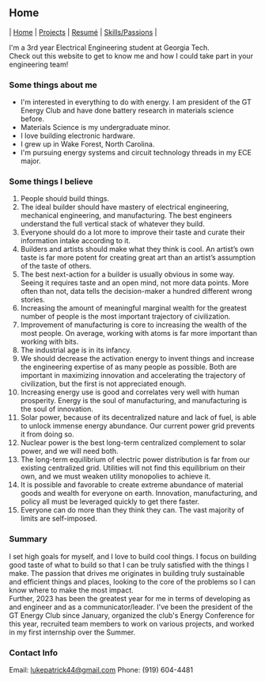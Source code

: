 ## Home

| [Home](index.md) | [Projects](projects.md) | [Resumé](resume.md) | [Skills/Passions](skills.md) |

I'm a 3rd year Electrical Engineering student at Georgia Tech.  
Check out this website to get to know me and how I could take part in your engineering team!

### Some things about me
- I'm interested in everything to do with energy. I am president of the GT Energy Club and have done battery research in materials science before.
- Materials Science is my undergraduate minor.
- I love building electronic hardware.
- I grew up in Wake Forest, North Carolina.
- I'm pursuing energy systems and circuit technology threads in my ECE major.

### Some things I believe
1.	People should build things.
2.	The ideal builder should have mastery of electrical engineering, mechanical engineering, and manufacturing. The best engineers understand the full vertical stack of whatever they build.
3.	Everyone should do a lot more to improve their taste and curate their information intake according to it.
4.	Builders and artists should make what they think is cool. An artist’s own taste is far more potent for creating great art than an artist’s assumption of the taste of others.
5.	The best next-action for a builder is usually obvious in some way. Seeing it requires taste and an open mind, not more data points. More often than not, data tells the decision-maker a hundred different wrong stories.
6.	Increasing the amount of meaningful marginal wealth for the greatest number of people is the most important trajectory of civilization.
7.	Improvement of manufacturing is core to increasing the wealth of the most people. On average, working with atoms is far more important than working with bits.
8.	The industrial age is in its infancy.
9.	We should decrease the activation energy to invent things and increase the engineering expertise of as many people as possible. Both are important in maximizing innovation and accelerating the trajectory of civilization, but the first is not appreciated enough.
10.	Increasing energy use is good and correlates very well with human prosperity. Energy is the soul of manufacturing, and manufacturing is the soul of innovation.
11.	Solar power, because of its decentralized nature and lack of fuel, is able to unlock immense energy abundance. Our current power grid prevents it from doing so.
12.	Nuclear power is the best long-term centralized complement to solar power, and we will need both.
13.	The long-term equilibrium of electric power distribution is far from our existing centralized grid. Utilities will not find this equilibrium on their own, and we must weaken utility monopolies to achieve it.
14.	It is possible and favorable to create extreme abundance of material goods and wealth for everyone on earth. Innovation, manufacturing, and policy all must be leveraged quickly to get there faster.
15.	Everyone can do more than they think they can. The vast majority of limits are self-imposed.

### Summary
I set high goals for myself, and I love to build cool things. I focus on building good taste of what to build so that I can be truly satisfied with the things I make. The passion that drives me originates in building truly sustainable and efficient things and places, looking to the core of the problems so I can know where to make the most impact.  
Further, 2023 has been the greatest year for me in terms of developing as and engineer and as a communicator/leader. I've been the president of the GT Energy Club since January, organized the club's Energy Conference for this year, recruited team members to work on various projects, and worked in my first internship over the Summer.

### Contact Info
Email: [lukepatrick44@gmail.com](mailto:lukepatrick44@gmail.com)
Phone: (919) 604-4481
